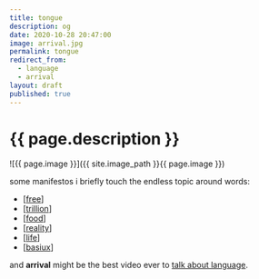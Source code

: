 ```yaml
---
title: tongue
description: og
date: 2020-10-28 20:47:00
image: arrival.jpg
permalink: tongue
redirect_from:
  - language
  - arrival
layout: draft
published: true
---
```


# {{ page.description }}

![{{ page.image }}]({{ site.image_path }}{{ page.image }})

some manifestos i briefly touch the endless topic around words:

- [[free](/free)]
- [[trillion](/trillion)]
- [[food](/ahoxus/food/)]
- [[reality](/reality)]
- [[life](/life-hacks)]
- [[basiux](/basiux)]

and **arrival** might be the best video ever to [talk about language](https://youtu.be/Qd8zT1YAUck).
